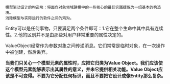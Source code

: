 ```
模型驱动设计的构造块：将面向对象领域建模中的一些核心的最佳实践提炼为一组基本的构造块。
消除模型与实际运行的软件之间的鸿沟。
```





Entity可以是任何事物，只要满足两个条件即可：1.它在整个生命中其中具有连续性。2.他的区别并不是由那些对用户非常重要的属性决定的。

ValueObject经常作为参数对象之间传递消息。它们常常是临时对象，在一次操作中被创建，然后丢弃。



**当我们只关心一个模型元素的属性时，应把它归类为Value Object。我们应该使这个模型元素能够表示出其属性的意义，并未它提供相关功能。Value Object应该是不可变得。不要为它分配任何标识，而且不要把它设计成像Entity那么复杂。**